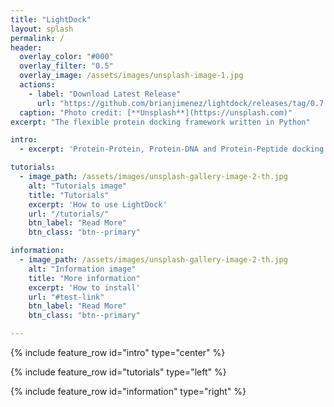 ```yaml
---
title: "LightDock"
layout: splash
permalink: /
header:
  overlay_color: "#000"
  overlay_filter: "0.5"
  overlay_image: /assets/images/unsplash-image-1.jpg
  actions:
    - label: "Download Latest Release"
      url: "https://github.com/brianjimenez/lightdock/releases/tag/0.7.0"
  caption: "Photo credit: [**Unsplash**](https://unsplash.com)"
excerpt: "The flexible protein docking framework written in Python"

intro: 
  - excerpt: 'Protein-Protein, Protein-DNA and Protein-Peptide docking made easy'

tutorials:
  - image_path: /assets/images/unsplash-gallery-image-2-th.jpg
    alt: "Tutorials image"
    title: "Tutorials"
    excerpt: 'How to use LightDock'
    url: "/tutorials/"
    btn_label: "Read More"
    btn_class: "btn--primary"

information:
  - image_path: /assets/images/unsplash-gallery-image-2-th.jpg
    alt: "Information image"
    title: "More information"
    excerpt: 'How to install'
    url: "#test-link"
    btn_label: "Read More"
    btn_class: "btn--primary"

---
```


{% include feature_row id="intro" type="center" %}

{% include feature_row id="tutorials" type="left" %}

{% include feature_row id="information" type="right" %}

